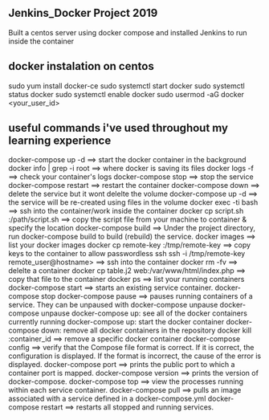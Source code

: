 ## Jenkins_Docker Project 2019 ##
Built a centos server using docker compose and installed Jenkins to run inside the container

## docker instalation on centos ##
sudo yum install docker-ce
sudo systemctl start docker
sudo systemctl status docker
sudo systemctl enable docker
sudo usermod -aG docker <your_user_id>

## useful commands i've used throughout my learning experience ##
docker-compose up -d ==> start the docker container in the background
docker info | grep -i root ==> where docker is saving its files
docker logs -f <container> ==> check your container's logs 
docker-compose stop ==> stop the service
docker-compose restart <container> ==> restart the container
docker-compose down ==> delete the service but it wont delelte the volume
docker-compose up -d  ==> the service will be re-created using files in the volume
docker exec -ti <container> bash ==> ssh into the container/work inside the container
docker cp script.sh <container>:/path/script.sh ==> copy the script file from your machine to container & specify the location
docker-compose build ==> Under the project directory,  run docker-compose build to build (rebuild) the service.
docker images ==> list your docker images
docker cp remote-key <container>:/tmp/remote-key ==> copy keys to the container to allow passwordless ssh
ssh -i /tmp/remote-key remote_user@hostname> ==> ssh into the container 
docker rm -fv <container-name> ==> delelte a container
docker cp table.j2 web:/var/www/html/index.php ==> copy that file to the container
docker ps ==> list your running containers
docker-compose start <service> ==> starts an existing service container.
docker-compose stop
docker-compose pause <service> ==> pauses running containers of a service. They can be unpaused with docker-compose unpause
docker-compose unpause
docker-compose up: see all of the docker containers currently running
docker-compose up: start the docker container
docker-compose down: remove all docker containers in the repository
docker kill :container_id ==> remove a specific docker container
docker-compose config ==> verify that the Compose file format is correct. If it is correct, the configuration is displayed. If the format is incorrect, the cause of the error is displayed.
docker-compose port ==> prints the public port to which a container port is mapped.
docker-compose version ==> prints the version of docker-compose.
docker-compose top ==> view the processes running within each service container.
docker-compose pull <service> ==> pulls an image associated with a service defined in a docker-compose.yml
docker-compose restart <service> ==> restarts all stopped and running services.
